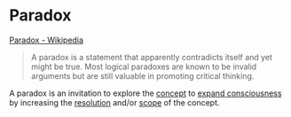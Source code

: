 # Paradox

[Paradox - Wikipedia](https://en.wikipedia.org/wiki/Paradox)

> A paradox is a statement that apparently contradicts itself and yet might be true. Most logical paradoxes are known to be invalid arguments but are still valuable in promoting critical thinking.

A paradox is an invitation to explore the [concept](./concept.md) to [expand consciousness](./expanding-consciousness.md) by increasing the [resolution](./resolution.md) and/or [scope](./scope.md) of the concept.
